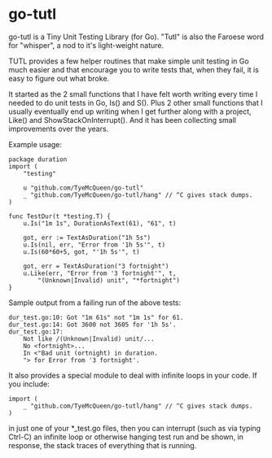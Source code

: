 # go-tutl

go-tutl is a Tiny Unit Testing Library (for Go).  "Tutl" is also the
Faroese word for "whisper", a nod to it's light-weight nature.

TUTL provides a few helper routines that make simple unit testing in Go
much easier and that encourage you to write tests that, when they fail,
it is easy to figure out what broke.

It started as the 2 small functions that I have felt worth writing every
time I needed to do unit tests in Go, Is() and S().  Plus 2 other small
functions that I usually eventually end up writing when I get further
along with a project, Like() and ShowStackOnInterrupt().  And it has been
collecting small improvements over the years.

Example usage:

    package duration
    import (
        "testing"

        u "github.com/TyeMcQueen/go-tutl"
        _ "github.com/TyeMcQueen/go-tutl/hang" // ^C gives stack dumps.
    )

    func TestDur(t *testing.T) {
        u.Is("1m 1s", DurationAsText(61), "61", t)

        got, err := TextAsDuration("1h 5s")
        u.Is(nil, err, "Error from '1h 5s'", t)
        u.Is(60*60+5, got, "'1h 5s'", t)

        got, err = TextAsDuration("3 fortnight")
        u.Like(err, "Error from '3 fortnight'", t,
            "(Unknown|Invalid) unit", "*fortnight")
    }

Sample output from a failing run of the above tests:

    dur_test.go:10: Got "1m 61s" not "1m 1s" for 61.
    dur_test.go:14: Got 3600 not 3605 for '1h 5s'.
    dur_test.go:17:
        Not like /(Unknown|Invalid) unit/...
        No <fortnight>...
        In <"Bad unit (ortnight) in duration.
        "> for Error from '3 fortnight'.

It also provides a special module to deal with infinite loops in your
code.  If you include:

    import (
        _ "github.com/TyeMcQueen/go-tutl/hang" // ^C gives stack dumps.
    )

in just one of your *_test.go files, then you can interrupt (such as
via typing Ctrl-C) an infinite loop or otherwise hanging test run and be
shown, in response, the stack traces of everything that is running.
